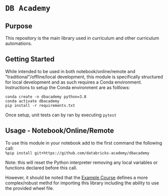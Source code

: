 # `DB Academy`

## Purpose
This repository is the main library used in curriculum and other curriculum automations.

## Getting Started
While intended to be used in both notebook/online/remote and "traditional"/offline/local development, this module is specifically structured for local development and as such requires a Conda environment. Instructions to setup the Conda environment are as folllows:
```
conda create -n dbacademy python=3.8
conda activate dbacademy
pip install -r requirements.txt
```
Once setup, unit tests can by ran by executing
```pytest```

## Usage - Notebook/Online/Remote
To use this module in your notebook add to the first command the following call:<br/>
```%pip install git+https://github.com/databricks-academy/dbacademy```

Note: this will reset the Python interpreter removing any local variables or functions declared
before this call.

However, it should be noted that the [Example Course](https://github.com/databricks-academy/example-course-source) defines a more complex/robust methd for importing this library including the ability to use the provided wheel file.

